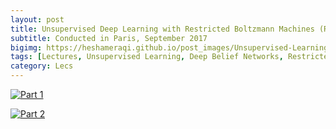 ```yaml
---
layout: post
title: Unsupervised Deep Learning with Restricted Boltzmann Machines (RBM) and Deep Belief Networks (DBN)
subtitle: Conducted in Paris, September 2017
bigimg: https://heshameraqi.github.io/post_images/Unsupervised-Learning.png
tags: [Lectures, Unsupervised Learning, Deep Belief Networks, Restricted Boltzmann Machines, DBN, RBM]
category: Lecs
---
```


[![Part 1](https://heshameraqi.github.io/post_images/DBN-Lec1.png)](https://www.youtube.com/embed/Jc1Kx5wfi_Q)

[![Part 2](https://heshameraqi.github.io/post_images/DBN-Lec2.png)](https://www.youtube.com/embed/FBgx2ZEBApE)

